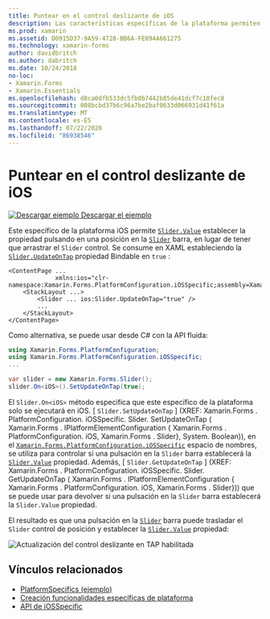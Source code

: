 ```yaml
---
title: Puntear en el control deslizante de iOS
description: Las características específicas de la plataforma permiten consumir funcionalidad que solo está disponible en una plataforma específica, sin necesidad de implementar representadores o efectos personalizados. En este artículo se explica cómo consumir el específico de la plataforma iOS que permite establecer la propiedad Slider. Value al puntear en la barra deslizante.
ms.prod: xamarin
ms.assetid: D0915D37-9A59-4728-BB6A-FE094A661275
ms.technology: xamarin-forms
author: davidbritch
ms.author: dabritch
ms.date: 10/24/2018
no-loc:
- Xamarin.Forms
- Xamarin.Essentials
ms.openlocfilehash: d8ca0dfb533dc5fb0b7442b85de41dcf7c18fec8
ms.sourcegitcommit: 008bcbd37b6c96a7be2baf0633d066931d41f61a
ms.translationtype: MT
ms.contentlocale: es-ES
ms.lasthandoff: 07/22/2020
ms.locfileid: "86938546"
---
```

# <a name="slider-thumb-tap-on-ios"></a>Puntear en el control deslizante de iOS

[![Descargar ejemplo](~/media/shared/download.png) Descargar el ejemplo](https://docs.microsoft.com/samples/xamarin/xamarin-forms-samples/userinterface-platformspecifics)

Este específico de la plataforma iOS permite [`Slider.Value`](xref:Xamarin.Forms.Slider.Value) establecer la propiedad pulsando en una posición en la [`Slider`](xref:Xamarin.Forms.Slider) barra, en lugar de tener que arrastrar el `Slider` control. Se consume en XAML estableciendo la [`Slider.UpdateOnTap`](xref:Xamarin.Forms.PlatformConfiguration.iOSSpecific.Slider.UpdateOnTapProperty) propiedad Bindable en `true` :

```xaml
<ContentPage ...
             xmlns:ios="clr-namespace:Xamarin.Forms.PlatformConfiguration.iOSSpecific;assembly=Xamarin.Forms.Core">
    <StackLayout ...>
        <Slider ... ios:Slider.UpdateOnTap="true" />
        ...
    </StackLayout>
</ContentPage>
```

Como alternativa, se puede usar desde C# con la API fluida:

```csharp
using Xamarin.Forms.PlatformConfiguration;
using Xamarin.Forms.PlatformConfiguration.iOSSpecific;
...

var slider = new Xamarin.Forms.Slider();
slider.On<iOS>().SetUpdateOnTap(true);
```

El `Slider.On<iOS>` método especifica que este específico de la plataforma solo se ejecutará en iOS. [ `Slider.SetUpdateOnTap` ] (XREF: Xamarin.Forms . PlatformConfiguration. iOSSpecific. Slider. SetUpdateOnTap ( Xamarin.Forms . IPlatformElementConfiguration { Xamarin.Forms . PlatformConfiguration. iOS, Xamarin.Forms . Slider}, System. Boolean)), en el [`Xamarin.Forms.PlatformConfiguration.iOSSpecific`](xref:Xamarin.Forms.PlatformConfiguration.iOSSpecific) espacio de nombres, se utiliza para controlar si una pulsación en la `Slider` barra establecerá la [`Slider.Value`](xref:Xamarin.Forms.Slider.Value) propiedad. Además, [ `Slider.GetUpdateOnTap` ] (XREF: Xamarin.Forms . PlatformConfiguration. iOSSpecific. Slider. GetUpdateOnTap ( Xamarin.Forms . IPlatformElementConfiguration { Xamarin.Forms . PlatformConfiguration. iOS, Xamarin.Forms . Slider})) que se puede usar para devolver si una pulsación en la `Slider` barra establecerá la `Slider.Value` propiedad.

El resultado es que una pulsación en la [`Slider`](xref:Xamarin.Forms.Slider) barra puede trasladar el `Slider` control de posición y establecer la [`Slider.Value`](xref:Xamarin.Forms.Slider.Value) propiedad:

![Actualización del control deslizante en TAP habilitada](slider-thumb-images/slider-updateontap.png)

## <a name="related-links"></a>Vínculos relacionados

- [PlatformSpecifics (ejemplo)](https://docs.microsoft.com/samples/xamarin/xamarin-forms-samples/userinterface-platformspecifics)
- [Creación funcionalidades específicas de plataforma](~/xamarin-forms/platform/platform-specifics/index.md#creating-platform-specifics)
- [API de iOSSpecific](xref:Xamarin.Forms.PlatformConfiguration.iOSSpecific)
